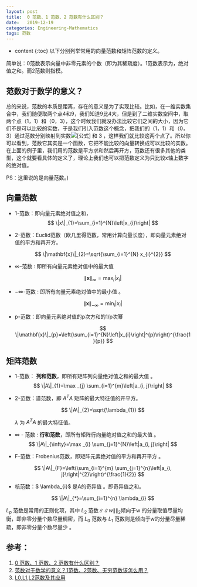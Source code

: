 ```yaml
---
layout: post
title:  0 范数、1 范数、2 范数有什么区别？
date:   2019-12-19
categories: Engineering-Mathematics
tags: 范数    
---
```

* content
{:toc}
以下分别列举常用的向量范数和矩阵范数的定义。

简单说：0范数表示向量中非零元素的个数（即为其稀疏度）。1范数表示为，绝对值之和。而2范数则指模。



## **范数对于数学的意义？**

总的来说，范数的本质是距离，存在的意义是为了实现比较。比如，在一维实数集合中，我们随便取两个点4和9，我们知道9比4大，但是到了二维实数空间中，取两个点（1，1）和（0，3），这个时候我们就没办法比较它们之间的大小，因为它们不是可以比较的实数，于是我们引入范数这个概念，把我们的（1，1）和（0，3）通过范数分别映射到实数![[公式]](https://www.zhihu.com/equation?tex=%5Csqrt%7B2%7D+) 和 3 ，这样我们就比较这两个点了。所以你可以看到，范数它其实是一个函数，它把不能比较的向量转换成可以比较的实数。
在上面的例子里，我们用的范数是平方求和然后再开方，范数还有很多其他的类型，这个就要看具体的定义了，理论上我们也可以把范数定义为只比较x轴上数字的绝对值。

PS：这里说的是向量范数。)



##  **向量范数**

- 1-范数：即向量元素绝对值之和，
  $$
  \|x\|_{1}=\sum_{i=1}^{N}\left|x_{i}\right|
  $$



- 2-范数：Euclid范数（欧几里得范数，常用计算向量长度），即向量元素绝对值的平方和再开方。
  
  $$
  \|\mathbf{x}\|_{2}=\sqrt{\sum_{i=1}^{N} x_{i}^{2}}
  $$


- $\infty$-范数 :   即所有向量元素绝对值中的最大值
  
  $$
  \|\mathbf{x}\|_{\infty}=\max _{i}\left|x_{i}\right| 
  $$
  

- $-\infty$-范数 :  即所有向量元素绝对值中的最小值 。
  

  $$
  \|\mathbf{x}\|_{-\infty}=\min _{i}\left|x_{i}\right|
  $$
  

- p-范数：即向量元素绝对值的p次方和的1/p次幂
  
  $$
  \|\mathbf{x}\|_{p}=\left(\sum_{i=1}^{N}\left|x_{i}\right|^{p}\right)^{\frac{1}{p}}
  $$
  



## **矩阵范数**

- 1-范数： **列和范数**，即所有矩阵列向量绝对值之和的最大值 。
  $$
  \|A\|_{1}=\max _{j} \sum_{i=1}^{m}\left|a_{i, j}\right|
  $$



- 2-范数：谱范数，即 $A^TA$ 矩阵的最大特征值的开平方。
  
  $$
  \|A\|_{2}=\sqrt{\lambda_{1}}
$$
  

  $\lambda$ 为 $A^{T} A$ 的最大特征值。
  
- $\infty$ - 范数 : **行和范数**，即所有矩阵行向量绝对值之和的最大值 。
  $$
  \|A\|_{\infty}=\max _{i} \sum_{j=1}^{N}\left|a_{i, j}\right|
  $$

- F-范数：Frobenius范数，即矩阵元素绝对值的平方和再开平方 。
  
  $$
  \|A\|_{F}=\left(\sum_{i=1}^{m} \sum_{j=1}^{n}\left|a_{i, j}\right|^{2}\right)^{\frac{1}{2}}
$$
  
- 核范数：$ \lambda_{i}$ 是A的奇异值 。即奇异值之和。
  
  $$
  \|A\|_{*}=\sum_{i=1}^{n} \lambda_{i}
  $$
  



$L_p$ 范数是常用的正则化项，其中 $L_2$ 范数$\|\|w\|\|_2$倾向于w 的分量取值尽量均衡，即非零分量个数尽量稠密，而 $L_0$ 范数与 $L_1$ 范数则是倾向于w的分量尽量稀疏，即非零分量个数尽量少 。



## 参考：

1. [0 范数、1 范数、2 范数有什么区别？](https://www.zhihu.com/question/20473040) 
2. [范数对于数学的意义？1范数、2范数、无穷范数该怎么用？](https://www.zhihu.com/question/21868680/answer/136376374) 
3. [L0,L1,L2范数及其应用](https://www.jianshu.com/p/de05e6745fb6) 

